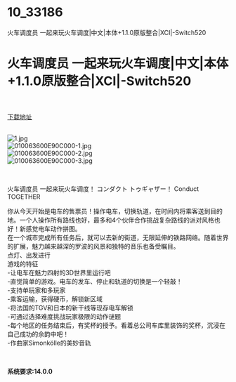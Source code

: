 # 10_33186
火车调度员 一起来玩火车调度|中文|本体+1.1.0原版整合|XCI|-Switch520
# 火车调度员 一起来玩火车调度|中文|本体+1.1.0原版整合|XCI|-Switch520
 <br/></br>
[下载地址](https://www.switch520.cc/article/33186 "下载地址")
<br/></br>

<p><img title="1.jpg" src="https://www.switch520.cc/muke_img/2022_06_20_a72d079a26822.jpg" alt="1.jpg"><br>
<img title="010063600E90C000-1.jpg" src="https://www.switch520.cc/muke_img/2022_06_20_2bd7a00a3c519.jpg" alt="010063600E90C000-1.jpg"><br>
<img title="010063600E90C000-2.jpg" src="https://www.switch520.cc/muke_img/2022_06_20_ac3603dd11a53.jpg" alt="010063600E90C000-2.jpg"><br>
<img title="010063600E90C000-3.jpg" src="https://www.switch520.cc/muke_img/2022_06_20_3758b5ead559e.jpg" alt="010063600E90C000-3.jpg"></p>
<p>&nbsp;</p>
<p>火车调度员 一起来玩火车调度！ コンダクト トゥギャザー！ Conduct TOGETHER</p>
<p>你从今天开始是电车的售票员！操作电车，切换轨道，在时间内将乘客送到目的地。一个人操作所有路线也好，最多和4个伙伴合作挑战复杂路线的派对风格也好！新感觉电车动作拼图。<br>
在一个城市完成所有任务后，就可以去新的街道，无限延伸的铁路网络。随着世界的扩展，魅力越来越深的罗波的风景和独特的音乐也备受瞩目。<br>
点灯、出发进行<br>
游戏的特征<br>
-让电车在魅力四射的3D世界里运行吧<br>
-直觉简单的游戏。电车的发车、停止和轨道的切换是一个轻敲！<br>
-支持单玩家和多玩家<br>
-乘客运输，获得硬币，解锁新区域<br>
-将法国的TGV和日本的新干线等现存电车解锁<br>
-可通过选择难度挑战玩家极限的动作谜题<br>
-每个地区的任务结束后，有奖杯的授予。看着总公司车库里装饰的奖杯，沉浸在自己成功的余韵中吧！<br>
-作曲家Simonkölle的美妙音轨</p>
<p>&nbsp;</p>
<p><strong>系统要求:14.0.0</strong></p>




